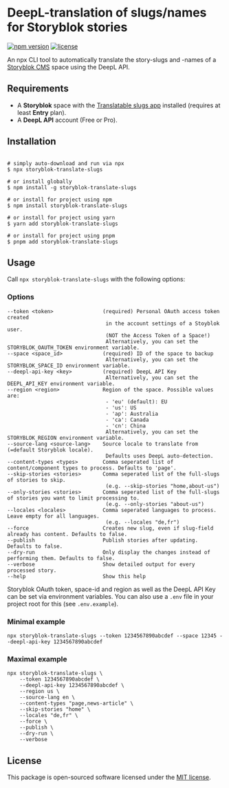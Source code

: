 # DeepL-translation of slugs/names for Storyblok stories

[![npm version](https://img.shields.io/npm/v/storyblok-translate-slugs.svg)](https://www.npmjs.com/package/storyblok-translate-slugs)
[![license](https://img.shields.io/github/license/webflorist/storyblok-translate-slugs)](https://github.com/webflorist/storyblok-translate-slugs/blob/main/LICENSE)

An npx CLI tool to automatically translate the story-slugs and -names of a [Storyblok CMS](https://www.storyblok.com) space using the DeepL API.

## Requirements

- A **Storyblok** space with the [Translatable slugs app](https://www.storyblok.com/apps/translatable-slugs) installed (requires at least **Entry** plan).
- A **DeepL API** account (Free or Pro).

## Installation

```shell

# simply auto-download and run via npx
$ npx storyblok-translate-slugs

# or install globally
$ npm install -g storyblok-translate-slugs

# or install for project using npm
$ npm install storyblok-translate-slugs

# or install for project using yarn
$ yarn add storyblok-translate-slugs

# or install for project using pnpm
$ pnpm add storyblok-translate-slugs
```

## Usage

Call `npx storyblok-translate-slugs` with the following options:

### Options

```text
--token <token>                (required) Personal OAuth access token created
                                in the account settings of a Stoyblok user.
                                (NOT the Access Token of a Space!)
                                Alternatively, you can set the STORYBLOK_OAUTH_TOKEN environment variable.
--space <space_id>             (required) ID of the space to backup
                                Alternatively, you can set the STORYBLOK_SPACE_ID environment variable.
--deepl-api-key <key>          (required) DeepL API Key
                                Alternatively, you can set the DEEPL_API_KEY environment variable.
--region <region>              Region of the space. Possible values are:
                                - 'eu' (default): EU
                                - 'us': US
                                - 'ap': Australia
                                - 'ca': Canada
                                - 'cn': China
                                Alternatively, you can set the STORYBLOK_REGION environment variable.
--source-lang <source-lang>    Source locale to translate from (=default Storyblok locale).
                                Defaults uses DeepL auto-detection.
--content-types <types>        Comma seperated list of content/component types to process. Defaults to 'page'.
--skip-stories <stories>       Comma seperated list of the full-slugs of stories to skip.
                                (e.g. --skip-stories "home,about-us")
--only-stories <stories>       Comma seperated list of the full-slugs of stories you want to limit processing to.
                                (e.g. --only-stories "about-us")
--locales <locales>            Comma seperated languages to process. Leave empty for all languages.
                                (e.g. --locales "de,fr")
--force                        Creates new slug, even if slug-field already has content. Defaults to false.
--publish                      Publish stories after updating. Defaults to false.
--dry-run                      Only display the changes instead of performing them. Defaults to false.
--verbose                      Show detailed output for every processed story.
--help                         Show this help
```

Storyblok OAuth token, space-id and region as well as the DeepL API Key can be set via environment variables. You can also use a `.env` file in your project root for this (see `.env.example`).

### Minimal example

```shell
npx storyblok-translate-slugs --token 1234567890abcdef --space 12345 --deepl-api-key 1234567890abcdef
```

### Maximal example

```shell
npx storyblok-translate-slugs \
    --token 1234567890abcdef \
    --deepl-api-key 1234567890abcdef \
    --region us \
    --source-lang en \
    --content-types "page,news-article" \
    --skip-stories "home" \
    --locales "de,fr" \
    --force \
    --publish \
    --dry-run \
    --verbose
```

## License

This package is open-sourced software licensed under the [MIT license](https://github.com/webflorist/storyblok-translate-slugs/blob/main/LICENSE).
